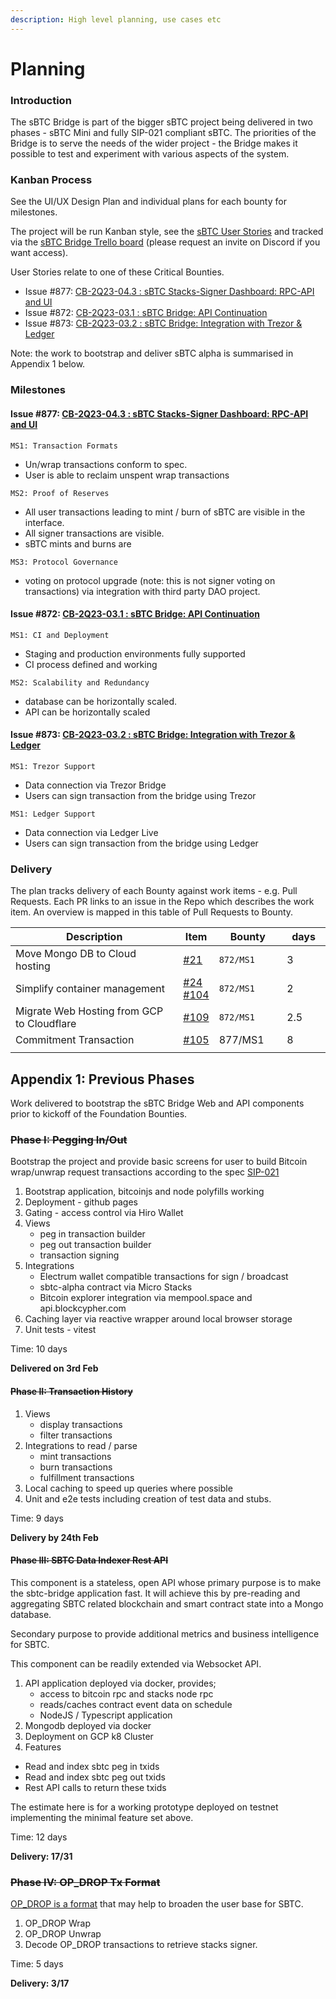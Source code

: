 ```yaml
---
description: High level planning, use cases etc
---
```


# Planning

### Introduction

The sBTC Bridge is part of the bigger sBTC project being delivered in two phases - sBTC Mini and fully SIP-021 compliant sBTC. The priorities of the Bridge is to serve the needs of the wider project - the Bridge makes it possible to test and experiment with various aspects of the system.

### Kanban Process

See the UI/UX Design Plan and individual plans for each bounty for milestones.

The project will be run Kanban style, see the [sBTC User Stories](https://brighton-blockchain.gitbook.io/sbtc-bridge/sbtc-bridge-plan/sbtc-bridge-user-stories) and tracked via the [sBTC Bridge Trello board](https://trello.com/b/PXCjRr1a/kanban-sbtc-bridge) (please request an invite on Discord if you want access).&#x20;

User Stories relate to one of these Critical Bounties.

* Issue #877: [CB-2Q23-04.3 : sBTC Stacks-Signer Dashboard: RPC-API and UI](https://github.com/stacksgov/Stacks-Grant-Launchpad/issues/877)
* Issue #872: [CB-2Q23-03.1 : sBTC Bridge: API Continuation](https://github.com/stacksgov/Stacks-Grant-Launchpad/issues/872)
* Issue #873: [CB-2Q23-03.2 : sBTC Bridge: Integration with Trezor & Ledger](https://github.com/stacksgov/Stacks-Grant-Launchpad/issues/873)

Note: the work to bootstrap and deliver sBTC alpha is summarised in Appendix 1 below.

### Milestones

#### Issue #877: [CB-2Q23-04.3 : sBTC Stacks-Signer Dashboard: RPC-API and UI](https://github.com/stacksgov/Stacks-Grant-Launchpad/issues/877)

`MS1: Transaction Formats`

* Un/wrap transactions conform to spec.&#x20;
* User is able to reclaim unspent wrap transactions

`MS2: Proof of Reserves`

* All user transactions leading to mint / burn of sBTC are visible in the interface.
* All signer transactions are visible.
* sBTC mints and burns are&#x20;

`MS3: Protocol Governance`

* voting on protocol upgrade (note: this is not signer voting on transactions) via integration with third party DAO project.

#### Issue #872: [CB-2Q23-03.1 : sBTC Bridge: API Continuation](https://github.com/stacksgov/Stacks-Grant-Launchpad/issues/872)

`MS1: CI and Deployment`

* Staging and production environments fully supported
* CI process defined and working

`MS2: Scalability and Redundancy`

* database can be horizontally scaled.
* API can be horizontally scaled

#### Issue #873: [CB-2Q23-03.2 : sBTC Bridge: Integration with Trezor & Ledger](https://github.com/stacksgov/Stacks-Grant-Launchpad/issues/873)

`MS1: Trezor Support`

* Data connection via Trezor Bridge
* Users can sign transaction from the bridge using Trezor&#x20;

`MS1: Ledger Support`

* Data connection via Ledger Live
* Users can sign transaction from the bridge using Ledger&#x20;

### Delivery

The plan tracks delivery of each Bounty against work items - e.g. Pull Requests. Each PR links to an issue in the Repo which describes the work item. An overview is mapped in this table of Pull Requests to Bounty.

<table><thead><tr><th width="406">Description</th><th>Item</th><th width="113">Bounty</th><th width="70">days</th></tr></thead><tbody><tr><td>Move Mongo DB to Cloud hosting</td><td><a href="https://github.com/Trust-Machines/sbtc-bridge-api/pull/21">#21</a></td><td><code>872/MS1</code></td><td>3</td></tr><tr><td>Simplify container management</td><td><a href="https://github.com/Trust-Machines/sbtc-bridge-api/pull/24">#24</a> <a href="https://github.com/Trust-Machines/sbtc-bridge-web/pull/104">#104</a></td><td><code>872/MS1</code></td><td>2</td></tr><tr><td>Migrate Web Hosting from GCP to Cloudflare</td><td><a href="https://github.com/Trust-Machines/sbtc-bridge-web/issues/109">#109</a></td><td><code>872/MS1</code></td><td>2.5</td></tr><tr><td>Commitment Transaction</td><td><a href="https://github.com/Trust-Machines/sbtc-bridge-web/issues/105">#105</a></td><td>877/MS1</td><td>8</td></tr><tr><td></td><td></td><td></td><td></td></tr></tbody></table>

## Appendix 1: Previous Phases

Work delivered to bootstrap the sBTC Bridge Web and API components prior to kickoff of the Foundation Bounties.

### ~~Phase I: Pegging In/Out~~

Bootstrap the project and provide basic screens for user to build Bitcoin wrap/unwrap request transactions according to the spec [SIP-021](https://github.com/stacksgov/sips/pull/113)

1. Bootstrap application, bitcoinjs and node polyfills working
2. Deployment - github pages
3. Gating - access control via Hiro Wallet
4. Views
   * peg in transaction builder
   * peg out transaction builder
   * transaction signing
5. Integrations
   * Electrum wallet compatible transactions for sign / broadcast
   * sbtc-alpha contract via Micro Stacks
   * Bitcoin explorer integration via mempool.space and api.blockcypher.com
6. Caching layer via reactive wrapper around local browser storage
7. Unit tests - vitest

Time: 10 days

**Delivered on 3rd Feb**

#### ~~Phase II: Transaction History~~

1. Views
   * display transactions
   * filter transactions
2. Integrations to read / parse
   * mint transactions
   * burn transactions
   * fulfillment transactions
3. Local caching to speed up queries where possible
4. Unit and e2e tests including creation of test data and stubs.

Time: 9 days

**Delivery by 24th Feb**

#### ~~Phase III: SBTC Data Indexer Rest API~~

This component is a stateless, open API whose primary purpose is to make the sbtc-bridge application fast. It will achieve this by pre-reading and aggregating SBTC related blockchain and smart contract state into a Mongo database.

Secondary purpose to provide additional metrics and business intelligence for SBTC.

This component can be readily extended via Websocket API.

1. API application deployed via docker, provides;
   * access to bitcoin rpc and stacks node rpc
   * reads/caches contract event data on schedule
   * NodeJS / Typescript application
2. Mongodb deployed via docker
3. Deployment on GCP k8 Cluster
4. Features

* Read and index sbtc peg in txids
* Read and index sbtc peg out txids
* Rest API calls to return these txids

The estimate here is for a working prototype deployed on testnet implementing the minimal feature set above.

Time: 12 days

**Delivery: 17/31**

### ~~Phase IV: OP\_DROP Tx Format~~

[OP\_DROP is a format](https://docs.google.com/document/d/1EnYEk6gA2w6VfRpT8CcK8mghZRMUEjn2OhHwzdK\_9x0/edit) that may help to broaden the user base for SBTC.

1. OP\_DROP Wrap
2. OP\_DROP Unwrap
3. Decode OP\_DROP transactions to retrieve stacks signer.

Time: 5 days

**Delivery: 3/17**

###
